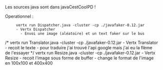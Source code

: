 Les sources java sont dans javaCestCoolPD !

Operationnel :

	     vertx run Dispatcher.java -cluster -cp ./javafaker-0.12.jar
	     - Vertx Dispatcher
	       - Envoi une image (aléatoire) et un text faker sur le bus
/*
	     vertx run Translator.java -cluster -cp ./javafaker-0.12.jar
	     - Vertx Translator
	       - recoit le texte
	       - pour traduire j'ai trouvé l'api google mais j'ai eu la flème de l'essayer
*/
	     vertx run Resize.java -cluster -cp ./javafaker-0.12.jar
	     - Vertx Resize
	       - recoit l'image sous forme de buffer
	       - change le format de l'image en 100x100 et 400x400 